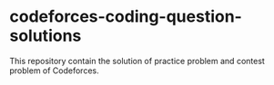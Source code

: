 # codeforces-coding-question-solutions
This repository contain the solution of practice problem and contest problem of Codeforces.
